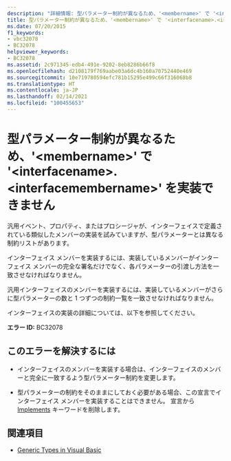 ```yaml
---
description: "詳細情報: 型パラメーター制約が異なるため、'<membername>' で '<interfacename>.<interfacemembername>' を実装できません"
title: 型パラメーター制約が異なるため、'<membername>' で '<interfacename>.<interfacemembername>' を実装できません
ms.date: 07/20/2015
f1_keywords:
- vbc32078
- BC32078
helpviewer_keywords:
- BC32078
ms.assetid: 2c971345-edb4-491e-9202-8eb8286b66f8
ms.openlocfilehash: d2108179f769aabe03a6dc4b160a70752440e469
ms.sourcegitcommit: 10e719780594efc781b15295e499c66f316068b8
ms.translationtype: HT
ms.contentlocale: ja-JP
ms.lasthandoff: 02/14/2021
ms.locfileid: "100455653"
---
```

# <a name="membername-cannot-implement-interfacenameinterfacemembername-because-they-differ-by-type-parameter-constraints"></a>型パラメーター制約が異なるため、'\<membername>' で '\<interfacename>.\<interfacemembername>' を実装できません

汎用イベント、プロパティ、またはプロシージャが、インターフェイスで定義されている類似したメンバーの実装を試みていますが、型パラメーターとは異なる制約リストがあります。  
  
 インターフェイス メンバーを実装するには、実装しているメンバーがインターフェイス メンバーの完全な署名だけでなく、各パラメーターの引渡し方法を一致させなければなりません。  
  
 汎用インターフェイスのメンバーを実装するには、実装しているメンバーがさらに型パラメーターの数と 1 つずつの制約一覧を一致させなければなりません。  
  
 インターフェイスの実装の詳細については、以下を参照してください。  
  
 **エラー ID:** BC32078  
  
## <a name="to-correct-this-error"></a>このエラーを解決するには  
  
- インターフェイスのメンバーを実装する場合は、インターフェイスのメンバーと完全に一致するよう型パラメーター制約を変更します。  
  
- 型パラメーターの制約をそのままにしておく必要がある場合、この宣言でインターフェイス メンバーを実装することはできません。 宣言から [Implements](../language-reference/statements/implements-clause.md) キーワードを削除します。  
  
## <a name="see-also"></a>関連項目

- [Generic Types in Visual Basic](../programming-guide/language-features/data-types/generic-types.md)
